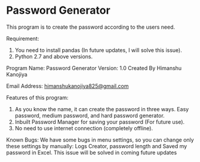 # Password Generator
This program is to create the password according to the users need.

Requirement: 
1. You need to install pandas (In future updates, I will solve this issue).
2. Python 2.7 and above versions.

Program Name: Password Generator
Version: 1.0
Created By Himanshu Kanojiya

Email Address: himanshukanojiya825@gmail.com

Features of this program:
1. As you know the name, it can create the password in three ways.  Easy password, medium password, and hard password generator.
2. Inbuilt Password Manager for saving your password (For future use).
3. No need to use internet connection (completely offline).

Known Bugs:
We have some bugs in menu settings, so you can change only these settings by manually: Logs Creator, password length and Saved my password in Excel. This issue will be solved in coming future updates
